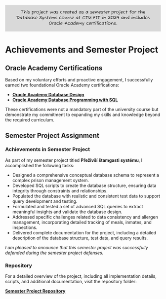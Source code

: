 ![FYI](FYI-dbs.png)

# Achievements and Semester Project

## Oracle Academy Certifications

Based on my voluntary efforts and proactive engagement, I successfully earned two foundational Oracle Academy certifications:

- **[Oracle Academy Database Design](./oracle-academy-certifications)**
- **[Oracle Academy Database Programming with SQL](./oracle-academy-certifications)**

These certifications were not a mandatory part of the university course but demonstrate my commitment to expanding my skills and knowledge beyond the required curriculum.

## Semester Project Assignment

### Achievements in Semester Project

As part of my semester project titled **Přeživší štamgasti systému**, I accomplished the following tasks:

- Designed a comprehensive conceptual database schema to represent a complex prison management system.
- Developed SQL scripts to create the database structure, ensuring data integrity through constraints and relationships.
- Populated the database with realistic and consistent test data to support query development and testing.
- Formulated and tested a set of advanced SQL queries to extract meaningful insights and validate the database design.
- Addressed specific challenges related to data consistency and allergen management, incorporating detailed tracking of meals, inmates, and inspections.
- Delivered complete documentation for the project, including a detailed description of the database structure, test data, and query results.

*I am pleased to announce that this semester project was successfully defended during the semester project defenses.*

### Repository

For a detailed overview of the project, including all implementation details, scripts, and additional documentation, visit the repository folder:

**[Semester Project Repository](./semester-project)**








